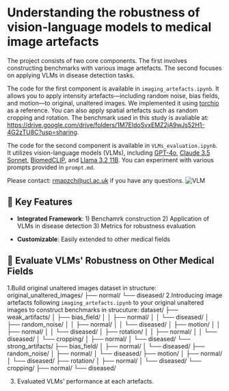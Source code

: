 # Understanding the robustness of vision-language models to medical image artefacts
The project consists of two core components. The first involves constructing benchmarks with various image artefacts. The second focuses on applying VLMs in disease detection tasks.

The code for the first component is available in `imaging_artefacts.ipynb`. It allows you to apply intensity artefacts—including random noise, bias fields, and motion—to original, unaltered images. We implemented it using [torchio](https://github.com/TorchIO-project/torchio) as a reference. You can also apply spatial artefacts such as random cropping and rotation. The benchmark used in this study is avaliable at: https://drive.google.com/drive/folders/1M7EldoSvxEMZ2jA9wJs52H1-4G2zTU8C?usp=sharing.

The code for the second component is available in `VLMs_evaluation.ipynb`. It utilizes vision-language models (VLMs), including [GPT-4o](https://platform.openai.com/docs/quickstart), [Claude 3.5 Sonnet](https://github.com/anthropics/anthropic-cookbook), [BiomedCLIP](https://huggingface.co/microsoft/BiomedCLIP-PubMedBERT_256-vit_base_patch16_224), and [Llama 3.2 11B](https://huggingface.co/meta-llama/Llama-3.2-11B-Vision-Instruct). You can experiment with various prompts provided in `prompt.md`.

Please contact: rmapzch@ucl.ac.uk if you have any questions.
![VLM](https://github.com/user-attachments/assets/65e2d944-31eb-4b3b-aa22-9874fac5205e)

## 🔑 Key Features

- **Integrated Framework**: 1) Benchamrk construction 2) Application of VLMs in disease detection 3) Metrics for robustness evaluation

- **Customizable**: Easily extended to other medical fields

## 🧪 Evaluate VLMs' Robustness on Other Medical Fields

1.Build original unaltered images dataset in structure:
 original_unaltered_images/
├── normal/
└── diseased/
2.Introducing image artefacts following `imaging_artefacts.ipynb` to your original unaltered images to construct benchmarks in strucuture:
 dataset/
├── weak_artifacts/
│   ├── bias_field/
│   │   ├── normal/
│   │   └── diseased/
│   ├── random_noise/
│   │   ├── normal/
│   │   └── diseased/
│   ├── motion/
│   │   ├── normal/
│   │   └── diseased/
│   ├── rotation/
│   │   ├── normal/
│   │   └── diseased/
│   └── cropping/
│       ├── normal/
│       └── diseased/
└── strong_artifacts/
    ├── bias_field/
    │   ├── normal/
    │   └── diseased/
    ├── random_noise/
    │   ├── normal/
    │   └── diseased/
    ├── motion/
    │   ├── normal/
    │   └── diseased/
    ├── rotation/
    │   ├── normal/
    │   └── diseased/
    └── cropping/
        ├── normal/
        └── diseased/
  
3. Evaluated VLMs' performance at each artefacts.


